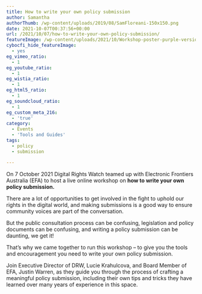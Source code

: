 ```yaml
---
title: How to write your own policy submission
author: Samantha
authorThumb: /wp-content/uploads/2019/08/SamFloreani-150x150.png
date: 2021-10-07T00:37:56+00:00
url: /2021/10/07/how-to-write-your-own-policy-submission/
featureImage: /wp-content/uploads/2021/10/Workshop-poster-purple-version-1500-x-800-px-1.png
cybocfi_hide_featureImage:
  - yes
eg_vimeo_ratio:
  - 1
eg_youtube_ratio:
  - 1
eg_wistia_ratio:
  - 1
eg_html5_ratio:
  - 1
eg_soundcloud_ratio:
  - 1
eg_custom_meta_216:
  - 'true'
category:
  - Events
  - 'Tools and Guides'
tags:
  - policy
  - submission

---
```

On 7 October 2021 Digital Rights Watch teamed up with Electronic Frontiers Australia (EFA) to host a live online workshop on **how to write your own policy submission.**

There are a lot of opportunities to get involved in the fight to uphold our rights in the digital world, and making submissions is a good way to ensure community voices are part of the conversation.

But the public consultation process can be confusing, legislation and policy documents can be confusing, and writing a policy submission can be daunting, we get it!

That&#8217;s why we came together to run this workshop &#8211; to give you the tools and encouragement you need to write your own policy submission.

Join Executive Director of DRW, Lucie Krahulcova, and Board Member of EFA, Justin Warren, as they guide you through the process of crafting a meaningful policy submission, including their own tips and tricks they have learned over many years of experience in this space. <figure class="wp-block-embed is-type-video is-provider-youtube wp-block-embed-youtube wp-embed-aspect-16-9 wp-has-aspect-ratio">

<div class="wp-block-embed__wrapper">
</div></figure>
